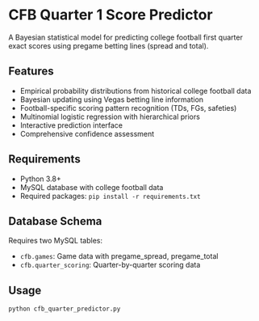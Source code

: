 # CFB Quarter 1 Score Predictor

A Bayesian statistical model for predicting college football first quarter exact scores using pregame betting lines (spread and total).

## Features

- Empirical probability distributions from historical college football data
- Bayesian updating using Vegas betting line information
- Football-specific scoring pattern recognition (TDs, FGs, safeties)
- Multinomial logistic regression with hierarchical priors
- Interactive prediction interface
- Comprehensive confidence assessment

## Requirements

- Python 3.8+
- MySQL database with college football data
- Required packages: `pip install -r requirements.txt`

## Database Schema

Requires two MySQL tables:
- `cfb.games`: Game data with pregame_spread, pregame_total
- `cfb.quarter_scoring`: Quarter-by-quarter scoring data

## Usage
```python
python cfb_quarter_predictor.py